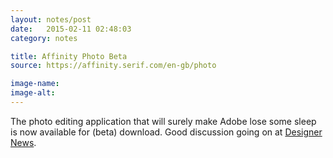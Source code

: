 ```yaml
---
layout: notes/post
date:   2015-02-11 02:48:03
category: notes

title: Affinity Photo Beta
source: https://affinity.serif.com/en-gb/photo

image-name: 
image-alt:
---
```


The photo editing application that will surely make Adobe lose some sleep is now available for (beta) download. Good discussion going on at [Designer News](https://news.layervault.com/stories/43817-affinity-photo--professional-image-editing-software-for-mac).